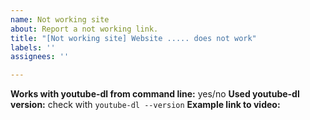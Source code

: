 ```yaml
---
name: Not working site
about: Report a not working link.
title: "[Not working site] Website ..... does not work"
labels: ''
assignees: ''

---
```


<b>Works with youtube-dl from command line:</b> yes/no
<b>Used youtube-dl version:</b> check with `youtube-dl --version`
<b>Example link to video:</b>
